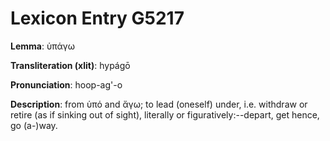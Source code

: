 # Lexicon Entry G5217

**Lemma**: ὑπάγω

**Transliteration (xlit)**: hypágō

**Pronunciation**: hoop-ag'-o

**Description**:
from ὑπό and ἄγω; to lead (oneself) under, i.e. withdraw or retire (as if sinking out of sight), literally or figuratively:--depart, get hence, go (a-)way.
